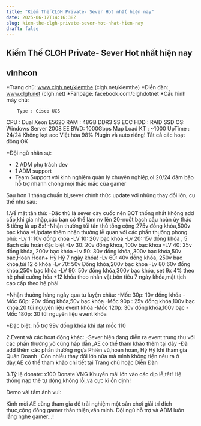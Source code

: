 ```yaml
---
title: "Kiếm Thế CLGH Private- Sever Hot nhất hiện nay"
date: 2025-06-12T14:16:38Z
slug: kiem-the-clgh-private-sever-hot-nhat-hien-nay
draft: false
---
```


## Kiếm Thế CLGH Private- Sever Hot nhất hiện nay

## vinhcon

*Trang chủ: www.clgh.net/kiemthe (clgh.net/kiemthe)
*Diễn đàn: www.clgh.net (clgh.net)
*Fanpage: facebook.com/clghdotnet
*Cấu hình máy chủ: 




	
		
		Type : Cisco UCS
CPU : Dual Xeon E5620
RAM : 48GB DDR3 SS ECC
HDD : RAID SSD
OS: Windows Server 2008 EE
BWD: 1000Gbps
Map Load KT : ~1000
UpTime : 24/24 
Không kẹt acc
Việt hóa 98%
Plugin và auto riêng!
Tất cả các hoạt động OK
	
*Đội ngũ nhân sự:
- 2 ADM phụ trách dev
- 1 ADM support
- Team Support với kinh nghiệm quản lý chuyên nghiệp,ol 20/24 đảm bảo hỗ trợ nhanh chóng mọi thắc mắc của gamer

Sau hơn 1 tháng chuẩn bị,sever chính thức update với những thay đổi lớn, cụ thể như sau:

1.Về mặt tân thủ:
-Đặc thù là sever cày cuốc nên BQT thống nhất không add cấp khi gia nhập,các bạn có thể làm nv lên 20-nuốt bạch cầu hoàn ủy thác 8 tiếng là up 8x!
-Nhận thưởng túi tân thủ tổng cộng 275v đồng khóa,500v bạc khóa
*Update thêm nhận thưởng lễ quan với các phần thưởng phong phú:
-Lv 1: 10v đồng khóa
-LV 10: 20v bạc khóa
-Lv 20: 15v đồng khóa , 5 Bạch cầu hoàn đặc biệt 
-Lv 30: 20v đồng khóa, 100v bạc khóa
-LV 40: 25v đồng khóa, 200v bạc khóa
-Lv 50: 30v đồng khóa,,300v bạc khóa,50v bạc,Hoan Hoan+ Hỷ Hỷ 7 ngày khóa!
-Lv 60: 40v đồng khóa, 250v bạc khóa,túi 12 ô khóa
-Lv 70: 50v Đồng khóa,200v bạc khóa
-Lv 80:60v đồng khóa,250v bạc khóa 
-LV 90: 50v đồng khóa,300v bạc khóa, set 9x 4% theo hệ phái cường hóa +12 khóa theo nhân vật,bôn tiêu 7 ngày khóa,mật tịch cao cấp theo hệ phái

*Nhận thưởng hàng ngày qua tu luyện châu:
-Mốc 30p: 10v đồng khóa
-Mốc 60p: 20v đồng khóa,50v bạc khóa
-Mốc 90p : 25v đồng khóa,100v bạc khóa,20 túi nguyên liệu event khóa
-Mốc 120p: 30v đồng khóa,100v bạc
-Mốc 180p: 30 túi nguyên liệu event khóa

*Đặc biệt: hỗ trợ 99v đồng khóa khi đạt mốc 110

2.Event và các hoạt động khác:
-Sever hiện đang diễn ra event trung thu với các phần thưởng vô cùng hấp dẫn ,AE có thể tham khảo thêm tại đây
-Đã add thêm các phần thưởng ngựa Phiên vũ,hoan hoan, Hỷ Hỷ khi tham gia Quân Doanh
-Còn nhiều thay đổi lớn nữa mà mình không tiện nêu ra ở đây,AE có thể tham khảo chi tiết tại Trang chủ hoặc Diễn Đàn 

3.Tỷ lệ donate: x100 Donate VNG
Khuyến mãi lớn vào các dịp lễ,tết!
Hệ thống nạp thẻ tự động,không lỗi,và cực kì ổn định!

Demo vài tấm ảnh vui:



Kính mời AE  cùng tham gia để trải nghiệm một sân chơi giải trí đích thực,cộng đồng gamer thân thiện,văn minh.
Đội ngũ hỗ trợ và ADM luôn lắng nghe gamer...!